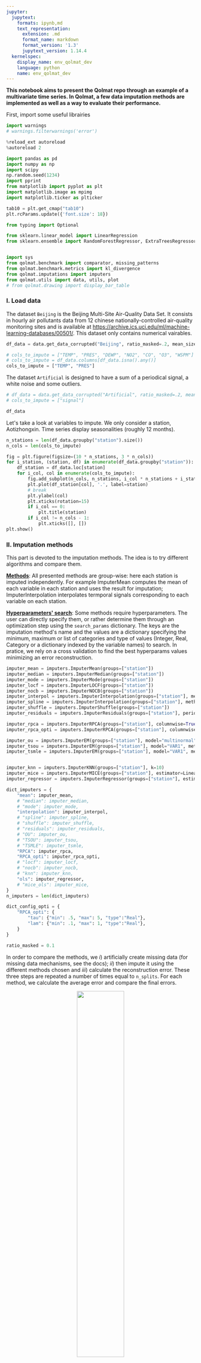 ```yaml
---
jupyter:
  jupytext:
    formats: ipynb,md
    text_representation:
      extension: .md
      format_name: markdown
      format_version: '1.3'
      jupytext_version: 1.14.4
  kernelspec:
    display_name: env_qolmat_dev
    language: python
    name: env_qolmat_dev
---
```


**This notebook aims to present the Qolmat repo through an example of a multivariate time series.
In Qolmat, a few data imputation methods are implemented as well as a way to evaluate their performance.**


First, import some useful librairies

```python
import warnings
# warnings.filterwarnings('error')
```

```python
%reload_ext autoreload
%autoreload 2

import pandas as pd
import numpy as np
import scipy
np.random.seed(1234)
import pprint
from matplotlib import pyplot as plt
import matplotlib.image as mpimg
import matplotlib.ticker as plticker

tab10 = plt.get_cmap("tab10")
plt.rcParams.update({'font.size': 18})

from typing import Optional

from sklearn.linear_model import LinearRegression
from sklearn.ensemble import RandomForestRegressor, ExtraTreesRegressor, HistGradientBoostingRegressor


import sys
from qolmat.benchmark import comparator, missing_patterns
from qolmat.benchmark.metrics import kl_divergence
from qolmat.imputations import imputers
from qolmat.utils import data, utils, plot
# from qolmat.drawing import display_bar_table

```

<!-- #region tags=[] -->
### **I. Load data**
<!-- #endregion -->

The dataset `Beijing` is the Beijing Multi-Site Air-Quality Data Set. It consists in hourly air pollutants data from 12 chinese nationally-controlled air-quality monitoring sites and is available at https://archive.ics.uci.edu/ml/machine-learning-databases/00501/.
This dataset only contains numerical vairables.

```python
df_data = data.get_data_corrupted("Beijing", ratio_masked=.2, mean_size=120)

# cols_to_impute = ["TEMP", "PRES", "DEWP", "NO2", "CO", "O3", "WSPM"]
# cols_to_impute = df_data.columns[df_data.isna().any()]
cols_to_impute = ["TEMP", "PRES"]

```

The dataset `Artificial` is designed to have a sum of a periodical signal, a white noise and some outliers.

```python
# df_data = data.get_data_corrupted("Artificial", ratio_masked=.2, mean_size=10)
# cols_to_impute = ["signal"]
```

```python tags=[]
df_data
```

Let's take a look at variables to impute. We only consider a station, Aotizhongxin.
Time series display seasonalities (roughly 12 months).

```python
n_stations = len(df_data.groupby("station").size())
n_cols = len(cols_to_impute)
```

```python
fig = plt.figure(figsize=(10 * n_stations, 3 * n_cols))
for i_station, (station, df) in enumerate(df_data.groupby("station")):
    df_station = df_data.loc[station]
    for i_col, col in enumerate(cols_to_impute):
        fig.add_subplot(n_cols, n_stations, i_col * n_stations + i_station + 1)
        plt.plot(df_station[col], '.', label=station)
        # break
        plt.ylabel(col)
        plt.xticks(rotation=15)
        if i_col == 0:
            plt.title(station)
        if i_col != n_cols - 1:
            plt.xticks([], [])
plt.show()
```

<!-- #region tags=[] -->
### **II. Imputation methods**
<!-- #endregion -->

This part is devoted to the imputation methods. The idea is to try different algorithms and compare them.

<u>**Methods**</u>:
All presented methods are group-wise: here each station is imputed independently. For example ImputerMean computes the mean of each variable in each station and uses the result for imputation; ImputerInterpolation interpolates termporal signals corresponding to each variable on each station.

<u>**Hyperparameters' search**</u>:
Some methods require hyperparameters. The user can directly specify them, or rather determine them through an optimization step using the `search_params` dictionary. The keys are the imputation method's name and the values are a dictionary specifying the minimum, maximum or list of categories and type of values (Integer, Real, Category or a dictionary indexed by the variable names) to search.
In pratice, we rely on a cross validation to find the best hyperparams values minimizing an error reconstruction.

```python
imputer_mean = imputers.ImputerMean(groups=["station"])
imputer_median = imputers.ImputerMedian(groups=["station"])
imputer_mode = imputers.ImputerMode(groups=["station"])
imputer_locf = imputers.ImputerLOCF(groups=["station"])
imputer_nocb = imputers.ImputerNOCB(groups=["station"])
imputer_interpol = imputers.ImputerInterpolation(groups=["station"], method="linear")
imputer_spline = imputers.ImputerInterpolation(groups=["station"], method="spline", order=2)
imputer_shuffle = imputers.ImputerShuffle(groups=["station"])
imputer_residuals = imputers.ImputerResiduals(groups=["station"], period=7, model_tsa="additive", extrapolate_trend="freq", method_interpolation="linear")

imputer_rpca = imputers.ImputerRPCA(groups=["station"], columnwise=True, period=7, max_iter=200, tau=2, lam=.3)
imputer_rpca_opti = imputers.ImputerRPCA(groups=["station"], columnwise=True, period=7, max_iter=100)

imputer_ou = imputers.ImputerEM(groups=["station"], model="multinormal", method="sample", max_iter_em=34, n_iter_ou=15, dt=1e-3)
imputer_tsou = imputers.ImputerEM(groups=["station"], model="VAR1", method="sample", max_iter_em=34, n_iter_ou=15, dt=1e-3)
imputer_tsmle = imputers.ImputerEM(groups=["station"], model="VAR1", method="mle", max_iter_em=34, n_iter_ou=15, dt=1e-3)


imputer_knn = imputers.ImputerKNN(groups=["station"], k=10)
imputer_mice = imputers.ImputerMICE(groups=["station"], estimator=LinearRegression(), sample_posterior=False, max_iter=100, missing_values=np.nan)
imputer_regressor = imputers.ImputerRegressor(groups=["station"], estimator=LinearRegression())

dict_imputers = {
    "mean": imputer_mean,
    # "median": imputer_median,
    # "mode": imputer_mode,
    "interpolation": imputer_interpol,
    # "spline": imputer_spline,
    # "shuffle": imputer_shuffle,
    # "residuals": imputer_residuals,
    # "OU": imputer_ou,
    # "TSOU": imputer_tsou,
    # "TSMLE": imputer_tsmle,
    "RPCA": imputer_rpca,
    "RPCA_opti": imputer_rpca_opti,
    # "locf": imputer_locf,
    # "nocb": imputer_nocb,
    # "knn": imputer_knn,
    "ols": imputer_regressor,
    # "mice_ols": imputer_mice,
}
n_imputers = len(dict_imputers)

dict_config_opti = {
    "RPCA_opti": {
        "tau": {"min": .5, "max": 5, "type":"Real"},
        "lam": {"min": .1, "max": 1, "type":"Real"},
    }
}

ratio_masked = 0.1
```

In order to compare the methods, we $i)$ artificially create missing data (for missing data mechanisms, see the docs); $ii)$ then impute it using the different methods chosen and $iii)$ calculate the reconstruction error. These three steps are repeated a number of times equal to `n_splits`. For each method, we calculate the average error and compare the final errors.

<p align="center">
    <img src="../../docs/images/comparator.png"  width=50% height=50%>
</p>



Concretely, the comparator takes as input a dataframe to impute, a proportion of nan to create, a dictionary of imputers (those previously mentioned), a list with the columns names to impute, a generator of holes specifying the type of holes to create and the search dictionary search_params for hyperparameter optimization.

Note these metrics compute reconstruction errors; it tells nothing about the distances between the "true" and "imputed" distributions.

```python
generator_holes = missing_patterns.EmpiricalHoleGenerator(n_splits=2, groups=["station"], ratio_masked=ratio_masked)

comparison = comparator.Comparator(
    dict_imputers,
    cols_to_impute,
    generator_holes = generator_holes,
    metrics=["mae", "wmape", "KL_columnwise", "ks_test", "energy"],
    n_calls_opt=10,
    dict_config_opti=dict_config_opti,
)
results = comparison.compare(df_data)
results
```

```python
df_plot = results.loc["energy", "All"]
plt.barh(df_plot.index, df_plot, color=tab10(0))
plt.show()
```

```python
fig = plt.figure(figsize=(24, 8))
fig.add_subplot(2, 1, 1)
plot.multibar(results.loc["mae"], decimals=1)
plt.ylabel("mae")

fig.add_subplot(2, 1, 2)
plot.multibar(results.loc["KL_columnwise"], decimals=1)
plt.ylabel("KL")
plt.show()
```

### **III. Comparison of methods**


We now run just one time each algorithm on the initial corrupted dataframe and compare the different performances through multiple analysis.

```python
df_plot = df_data[cols_to_impute]
```

```python
dfs_imputed = {name: imp.fit_transform(df_plot) for name, imp in dict_imputers.items()}
```

```python
station = df_plot.index.get_level_values("station")[0]
df_station = df_plot.loc[station]
dfs_imputed_station = {name: df_plot.loc[station] for name, df_plot in dfs_imputed.items()}
```

Let's look at the imputations.
When the data is missing at random, imputation is easier. Missing block are more challenging.

```python
for col in cols_to_impute:
    fig, ax = plt.subplots(figsize=(10, 3))
    values_orig = df_station[col]

    plt.plot(values_orig, ".", color='black', label="original")

    for ind, (name, model) in enumerate(list(dict_imputers.items())):
        values_imp = dfs_imputed_station[name][col].copy()
        values_imp[values_orig.notna()] = np.nan
        plt.plot(values_imp, ".", color=tab10(ind), label=name, alpha=1)
    plt.ylabel(col, fontsize=16)
    plt.legend(loc=[1, 0], fontsize=18)
    loc = plticker.MultipleLocator(base=2*365)
    ax.xaxis.set_major_locator(loc)
    ax.tick_params(axis='both', which='major', labelsize=17)
    plt.show()

```

```python
# plot.plot_imputations(df_station, dfs_imputed_station)

n_columns = len(df_plot.columns)
n_imputers = len(dict_imputers)

fig = plt.figure(figsize=(8 * n_imputers, 6 * n_columns))
i_plot = 1
for i_col, col in enumerate(df_plot):
    for name_imputer, df_imp in dfs_imputed_station.items():

        fig.add_subplot(n_columns, n_imputers, i_plot)
        values_orig = df_station[col]

        plt.plot(values_orig, ".", color='black', label="original")
        #plt.plot(df.iloc[870:1000][col], markers[0], color='k', linestyle='-' , ms=3)

        values_imp = df_imp[col].copy()
        values_imp[values_orig.notna()] = np.nan
        plt.plot(values_imp, ".", color=tab10(0), label=name_imputer, alpha=1)
        plt.ylabel(col, fontsize=16)
        if i_plot % n_columns == 1:
            plt.legend(loc=[1, 0], fontsize=18)
        plt.xticks(rotation=15)
        if i_col == 0:
            plt.title(name_imputer)
        if i_col != n_columns - 1:
            plt.xticks([], [])
        loc = plticker.MultipleLocator(base=2*365)
        ax.xaxis.set_major_locator(loc)
        ax.tick_params(axis='both', which='major')
        i_plot += 1
plt.savefig("figures/imputations_benchmark.png")
plt.show()

```

## (Optional) Neuronal Network Model


In this section, we present an MLP model of data imputation using Keras, which can be installed using a "pip install tensorflow".

```python
from qolmat.imputations import imputers_keras
import tensorflow as tf
```

For the MLP model, we work on a dataset that corresponds to weather data with missing values. We add missing MCAR values on the features "TEMP", "PRES" and other features with NaN values. The goal is impute the missing values for the features "TEMP" and "PRES" by a Deep Learning method. We add features to take into account the seasonality of the data set and a feature for the station name

```python
df = data.get_data("Beijing")
cols_to_impute = ["TEMP", "PRES"]
cols_with_nans = list(df.columns[df.isna().any()])
df_data = data.add_datetime_features(df)
df_data = data.add_station_features(df_data)
df_data[cols_with_nans + cols_to_impute] = data.add_holes(pd.DataFrame(df_data[cols_with_nans + cols_to_impute]), ratio_masked=.1, mean_size=120)
df_data
```

For the example, we use a simple MLP model with 3 layers of neurons.
Then we train the model without taking a group on the stations

```python
estimator = tf.keras.models.Sequential([
    tf.keras.layers.Dense(256, activation='sigmoid'),
    tf.keras.layers.Dense(128, activation='sigmoid'),
    tf.keras.layers.Dense(64, activation='sigmoid'),
    tf.keras.layers.Dense(1)])
estimator.compile(optimizer='adam', loss='mse')
dict_imputers["MLP"] = imputer_mlp = imputers_keras.ImputerRegressorKeras(estimator=estimator, handler_nan = "column")
```

We can re-run the imputation model benchmark as before.

```python tags=[]
generator_holes = missing_patterns.EmpiricalHoleGenerator(n_splits=2, subset = cols_to_impute, ratio_masked=ratio_masked)

comparison = comparator.Comparator(
    dict_imputers,
    df_data.columns,
    generator_holes = generator_holes,
    n_calls_opt=10,
    dict_config_opti=dict_config_opti,
)
results = comparison.compare(df_data)
results
```

```python
fig = plt.figure(figsize=(24, 4))
plot.multibar(results.loc["mae"], decimals=1)
plt.ylabel("mae")
plt.show()
```

```python
df_plot = df_data
dfs_imputed = {name: imp.fit_transform(df_plot) for name, imp in dict_imputers.items()}
station = df_plot.index.get_level_values("station")[0]
df_station = df_plot.loc[station]
dfs_imputed_station = {name: df_plot.loc[station] for name, df_plot in dfs_imputed.items()}
```

```python
for col in cols_to_impute:
    fig, ax = plt.subplots(figsize=(10, 3))
    values_orig = df_station[col]

    plt.plot(values_orig, ".", color='black', label="original")

    for ind, (name, model) in enumerate(list(dict_imputers.items())):
        values_imp = dfs_imputed_station[name][col].copy()
        values_imp[values_orig.notna()] = np.nan
        plt.plot(values_imp, ".", color=tab10(ind), label=name, alpha=1)
    plt.ylabel(col, fontsize=16)
    plt.legend(loc=[1, 0], fontsize=18)
    loc = plticker.MultipleLocator(base=2*365)
    ax.xaxis.set_major_locator(loc)
    ax.tick_params(axis='both', which='major', labelsize=17)
    plt.show()
```

```python
n_columns = len(df_plot.columns)
n_imputers = len(dict_imputers)

fig = plt.figure(figsize=(8 * n_imputers, 6 * n_columns))
i_plot = 1
for i_col, col in enumerate(df_plot):
    for name_imputer, df_imp in dfs_imputed_station.items():

        fig.add_subplot(n_columns, n_imputers, i_plot)
        values_orig = df_station[col]

        plt.plot(values_orig, ".", color='black', label="original")

        values_imp = df_imp[col].copy()
        values_imp[values_orig.notna()] = np.nan
        plt.plot(values_imp, ".", color=tab10(0), label=name_imputer, alpha=1)
        plt.ylabel(col, fontsize=16)
        if i_plot % n_columns == 1:
            plt.legend(loc=[1, 0], fontsize=18)
        plt.xticks(rotation=15)
        if i_col == 0:
            plt.title(name_imputer)
        if i_col != n_columns - 1:
            plt.xticks([], [])
        loc = plticker.MultipleLocator(base=2*365)
        ax.xaxis.set_major_locator(loc)
        ax.tick_params(axis='both', which='major')
        i_plot += 1
plt.savefig("figures/imputations_benchmark.png")
plt.show()
```

## Covariance


We first check the covariance. We simply plot one variable versus one another.
One observes the methods provide similar visual resuls: it's difficult to compare them based on this criterion.

```python
fig = plt.figure(figsize=(6 * n_imputers, 6 * n_columns))
i_plot = 1
for i, col in enumerate(cols_to_impute[:-1]):
    for i_imputer, (name_imputer, df_imp) in enumerate(dfs_imputed.items()):
        ax = fig.add_subplot(n_columns, n_imputers, i_plot)
        plot.compare_covariances(df_plot, df_imp, col, cols_to_impute[i+1], ax, color=tab10(i_imputer), label=name_imputer)
        ax.set_title(f"imputation method: {name_imputer}", fontsize=20)
        i_plot += 1
        ax.legend()
plt.show()
```

## Auto-correlation


We are now interested in th eauto-correlation function (ACF). As seen before, time series display seaonal patterns.
[Autocorrelation](https://en.wikipedia.org/wiki/Autocorrelation) is the correlation of a signal with a delayed copy of itself as a function of delay. Informally, it is the similarity between observations of a random variable as a function of the time lag between them.

The idea is the AFC to be similar between the original dataset and the imputed one.
Fot the TEMP variable, one sees the good reconstruction for all the algorithms.
On th econtrary, for the PRES variable, all methods overestimates the autocorrelation of the variables, especially the RPCA one.
Finally, for the DEWP variable, the methods cannot impute to obtain a behavior close to the original: the autocorrelation decreases to linearly.

```python
n_columns = len(df_plot.columns)
n_imputers = len(dict_imputers)

fig = plt.figure(figsize=(6 * n_columns, 6))
for i_col, col in enumerate(df_plot):
    ax = fig.add_subplot(1, n_columns, i_col + 1)
    for name_imputer, df_imp in dfs_imputed_station.items():

        acf = utils.acf(df_imp[col])
        plt.plot(acf, label=name_imputer)
    values_orig = df_station[col]
    acf = utils.acf(values_orig)
    plt.plot(acf, color="black", lw=2, ls="--", label="original")
    plt.legend()

plt.savefig("figures/acf.png")
plt.show()

```

```python

```
